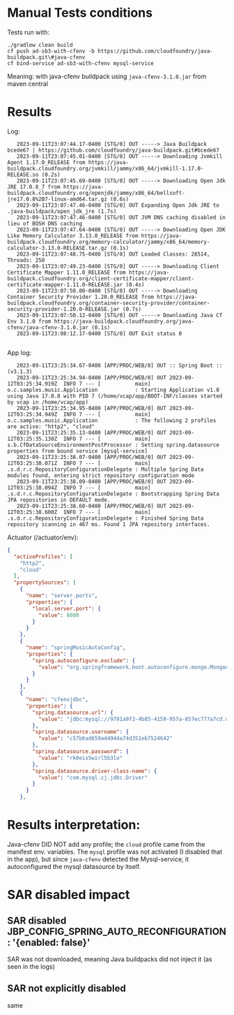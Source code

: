 # Manual Tests conditions

Tests run with:

    ./gradlew clean build
    cf push ad-sb3-with-cfenv -b https://github.com/cloudfoundry/java-buildpack.git\#java-cfenv
    cf bind-service ad-sb3-with-cfenv mysql-service

Meaning: with java-cfenv buildpack using `java-cfenv-3.1.0.jar` from maven central

# Results

Log:
```
   2023-09-11T23:07:44.17-0400 [STG/0] OUT -----> Java Buildpack bcede67 | https://github.com/cloudfoundry/java-buildpack.git#bcede67
   2023-09-11T23:07:45.01-0400 [STG/0] OUT -----> Downloading Jvmkill Agent 1.17.0_RELEASE from https://java-buildpack.cloudfoundry.org/jvmkill/jammy/x86_64/jvmkill-1.17.0-RELEASE.so (0.2s)
   2023-09-11T23:07:45.69-0400 [STG/0] OUT -----> Downloading Open Jdk JRE 17.0.8_7 from https://java-buildpack.cloudfoundry.org/openjdk/jammy/x86_64/bellsoft-jre17.0.8%2B7-linux-amd64.tar.gz (0.6s)
   2023-09-11T23:07:47.46-0400 [STG/0] OUT Expanding Open Jdk JRE to .java-buildpack/open_jdk_jre (1.7s)
   2023-09-11T23:07:47.46-0400 [STG/0] OUT JVM DNS caching disabled in lieu of BOSH DNS caching
   2023-09-11T23:07:47.64-0400 [STG/0] OUT -----> Downloading Open JDK Like Memory Calculator 3.13.0_RELEASE from https://java-buildpack.cloudfoundry.org/memory-calculator/jammy/x86_64/memory-calculator-3.13.0-RELEASE.tar.gz (0.1s)
   2023-09-11T23:07:48.75-0400 [STG/0] OUT Loaded Classes: 28514, Threads: 250
   2023-09-11T23:07:49.23-0400 [STG/0] OUT -----> Downloading Client Certificate Mapper 1.11.0_RELEASE from https://java-buildpack.cloudfoundry.org/client-certificate-mapper/client-certificate-mapper-1.11.0-RELEASE.jar (0.4s)
   2023-09-11T23:07:50.00-0400 [STG/0] OUT -----> Downloading Container Security Provider 1.20.0_RELEASE from https://java-buildpack.cloudfoundry.org/container-security-provider/container-security-provider-1.20.0-RELEASE.jar (0.7s)
   2023-09-11T23:07:50.12-0400 [STG/0] OUT -----> Downloading Java Cf Env 3.1.0 from https://java-buildpack.cloudfoundry.org/java-cfenv/java-cfenv-3.1.0.jar (0.1s)
   2023-09-11T23:08:12.17-0400 [STG/0] OUT Exit status 0


```

App log:
```
   2023-09-11T23:25:34.67-0400 [APP/PROC/WEB/0] OUT :: Spring Boot ::                (v3.1.3)
   2023-09-11T23:25:34.94-0400 [APP/PROC/WEB/0] OUT 2023-09-12T03:25:34.919Z  INFO 7 --- [           main] o.c.samples.music.Application            : Starting Application v1.0 using Java 17.0.8 with PID 7 (/home/vcap/app/BOOT-INF/classes started by vcap in /home/vcap/app)
   2023-09-11T23:25:34.95-0400 [APP/PROC/WEB/0] OUT 2023-09-12T03:25:34.949Z  INFO 7 --- [           main] o.c.samples.music.Application            : The following 2 profiles are active: "http2", "cloud"
   2023-09-11T23:25:35.13-0400 [APP/PROC/WEB/0] OUT 2023-09-12T03:25:35.130Z  INFO 7 --- [           main] s.b.CfDataSourceEnvironmentPostProcessor : Setting spring.datasource properties from bound service [mysql-service]
   2023-09-11T23:25:38.07-0400 [APP/PROC/WEB/0] OUT 2023-09-12T03:25:38.071Z  INFO 7 --- [           main] .s.d.r.c.RepositoryConfigurationDelegate : Multiple Spring Data modules found, entering strict repository configuration mode
   2023-09-11T23:25:38.09-0400 [APP/PROC/WEB/0] OUT 2023-09-12T03:25:38.094Z  INFO 7 --- [           main] .s.d.r.c.RepositoryConfigurationDelegate : Bootstrapping Spring Data JPA repositories in DEFAULT mode.
   2023-09-11T23:25:38.60-0400 [APP/PROC/WEB/0] OUT 2023-09-12T03:25:38.600Z  INFO 7 --- [           main] .s.d.r.c.RepositoryConfigurationDelegate : Finished Spring Data repository scanning in 467 ms. Found 1 JPA repository interfaces.

```

Actuator (/actuator/env):

```json
{
  "activeProfiles": [
    "http2",
    "cloud"
  ],
  "propertySources": [
    {
      "name": "server.ports",
      "properties": {
        "local.server.port": {
          "value": 8080
        }
      }
    },
    {
      "name": "springMusicAutoConfig",
      "properties": {
        "spring.autoconfigure.exclude": {
          "value": "org.springframework.boot.autoconfigure.mongo.MongoAutoConfiguration,org.springframework.boot.autoconfigure.data.mongo.MongoDataAutoConfiguration,org.springframework.boot.autoconfigure.data.mongo.MongoRepositoriesAutoConfiguration,org.springframework.boot.autoconfigure.data.redis.RedisAutoConfiguration,org.springframework.boot.autoconfigure.data.redis.RedisRepositoriesAutoConfiguration"
        }
      }
    },
    {
      "name": "cfenvjdbc",
      "properties": {
        "spring.datasource.url": {
          "value": "jdbc:mysql://9791a9f3-4b85-4159-957a-857ec777a7cd.mysql.service.internal:3306/service_instance_db?user=c57b6ad659ad4944a74d351eb7524642&password=rk0eis5wirl5b3lo&sslMode=VERIFY_IDENTITY&useSSL=true&requireSSL=true&enabledTLSProtocols=TLSv1.2&serverSslCert=/etc/ssl/certs/ca-certificates.crt"
        },
        "spring.datasource.username": {
          "value": "c57b6ad659ad4944a74d351eb7524642"
        },
        "spring.datasource.password": {
          "value": "rk0eis5wirl5b3lo"
        },
        "spring.datasource.driver-class-name": {
          "value": "com.mysql.cj.jdbc.Driver"
        }
      }
    },

```

# Results interpretation:

Java-cfenv DID NOT add any profile; the `cloud` profile came from the manifest env. variables. The `mysql` profile was not activated (I disabled that in the app), but since `java-cfenv` detected the Mysql-service, it autoconfigured the mysql datasource by itself.

# SAR disabled impact

## SAR disabled  JBP_CONFIG_SPRING_AUTO_RECONFIGURATION: '{enabled: false}'
SAR was not downloaded, meaning Java buildpacks did not inject it (as seen in the logs)

## SAR not explicitly disabled
same